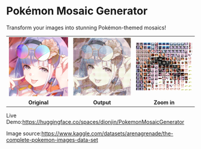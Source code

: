 # Pokémon Mosaic Generator
Transform your images into stunning Pokémon-themed mosaics!
<p align="center">
  <table>
    <tr>
      <td align="center"><img src="original.jpg" width="300"/></td>
      <td align="center"><img src="mosaicdemo.webp" width="300"/></td>
      <td align="center"><img src="zoomin.png" width="300"/></td>
    </tr>
    <tr>
      <td align="center"><b>Original</b></td>
      <td align="center"><b>Output</b></td>
      <td align="center"><b>Zoom in</b></td>
    </tr>
  </table>
</p>


Live Demo:https://huggingface.co/spaces/dionjin/PokemonMosaicGenerator

Image source:https://www.kaggle.com/datasets/arenagrenade/the-complete-pokemon-images-data-set
